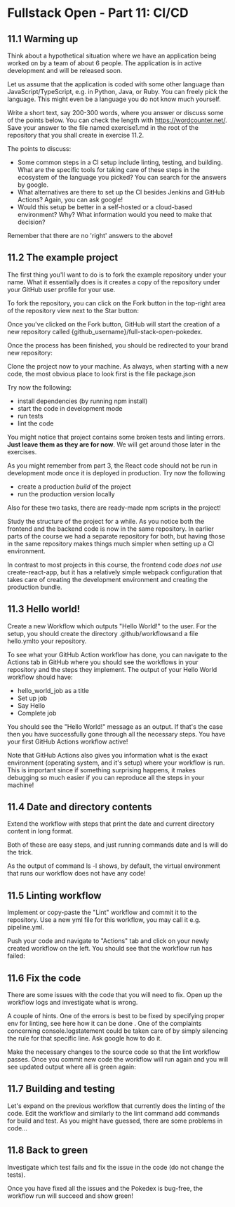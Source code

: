 # Fullstack Open - Part 11: CI/CD

## 11.1 Warming up

Think about a hypothetical situation where we have an application being worked on by a team of about 6 people. The application is in active development and will be released soon.

Let us assume that the application is coded with some other language than JavaScript/TypeScript, e.g. in Python, Java, or Ruby. You can freely pick the language. This might even be a language you do not know much yourself.

Write a short text, say 200-300 words, where you answer or discuss some of the points below. You can check the length with https://wordcounter.net/. Save your answer to the file named exercise1.md in the root of the repository that you shall create in exercise 11.2.

The points to discuss:

- Some common steps in a CI setup include linting, testing, and building. What are the specific tools for taking care of these steps in the ecosystem of the language you picked? You can search for the answers by google.
- What alternatives are there to set up the CI besides Jenkins and GitHub Actions? Again, you can ask google!
- Would this setup be better in a self-hosted or a cloud-based environment? Why? What information would you need to make that decision?

Remember that there are no 'right' answers to the above!

## 11.2 The example project

The first thing you'll want to do is to fork the example repository under your name. What it essentially does is it creates a copy of the repository under your GitHub user profile for your use.

To fork the repository, you can click on the Fork button in the top-right area of the repository view next to the Star button:

Once you've clicked on the Fork button, GitHub will start the creation of a new repository called {github_username}/full-stack-open-pokedex.

Once the process has been finished, you should be redirected to your brand new repository:

Clone the project now to your machine. As always, when starting with a new code, the most obvious place to look first is the file package.json

Try now the following:

- install dependencies (by running npm install)
- start the code in development mode
- run tests
- lint the code

You might notice that project contains some broken tests and linting errors. **Just leave them as they are for now**. We will get around those later in the exercises.

As you might remember from part 3, the React code should not be run in development mode once it is deployed in production. Try now the following

- create a production _build_ of the project
- run the production version locally

Also for these two tasks, there are ready-made npm scripts in the project!

Study the structure of the project for a while. As you notice both the frontend and the backend code is now in the same repository. In earlier parts of the course we had a separate repository for both, but having those in the same repository makes things much simpler when setting up a CI environment.

In contrast to most projects in this course, the frontend code _does not use_ create-react-app, but it has a relatively simple webpack configuration that takes care of creating the development environment and creating the production bundle.

## 11.3 Hello world!

Create a new Workflow which outputs "Hello World!" to the user. For the setup, you should create the directory .github/workflowsand a file hello.ymlto your repository.

To see what your GitHub Action workflow has done, you can navigate to the Actions tab in GitHub where you should see the workflows in your repository and the steps they implement. The output of your Hello World workflow should have:

- hello_world_job as a title
- Set up job
- Say Hello
- Complete job

You should see the "Hello World!" message as an output. If that's the case then you have successfully gone through all the necessary steps. You have your first GitHub Actions workflow active!

Note that GitHub Actions also gives you information what is the exact environment (operating system, and it's setup) where your workflow is run. This is important since if something surprising happens, it makes debugging so much easier if you can reproduce all the steps in your machine!

## 11.4 Date and directory contents

Extend the workflow with steps that print the date and current directory content in long format.

Both of these are easy steps, and just running commands date and ls will do the trick.

As the output of command ls -l shows, by default, the virtual environment that runs our workflow does not have any code!

## 11.5 Linting workflow

Implement or copy-paste the "Lint" workflow and commit it to the repository. Use a new yml file for this workflow, you may call it e.g. pipeline.yml.

Push your code and navigate to "Actions" tab and click on your newly created workflow on the left. You should see that the workflow run has failed:

## 11.6 Fix the code

There are some issues with the code that you will need to fix. Open up the workflow logs and investigate what is wrong.

A couple of hints. One of the errors is best to be fixed by specifying proper env for linting, see here how it can be done . One of the complaints concerning console.logstatement could be taken care of by simply silencing the rule for that specific line. Ask google how to do it.

Make the necessary changes to the source code so that the lint workflow passes. Once you commit new code the workflow will run again and you will see updated output where all is green again:

## 11.7 Building and testing

Let's expand on the previous workflow that currently does the linting of the code. Edit the workflow and similarly to the lint command add commands for build and test. As you might have guessed, there are some problems in code...

## 11.8 Back to green

Investigate which test fails and fix the issue in the code (do not change the tests).

Once you have fixed all the issues and the Pokedex is bug-free, the workflow run will succeed and show green!
